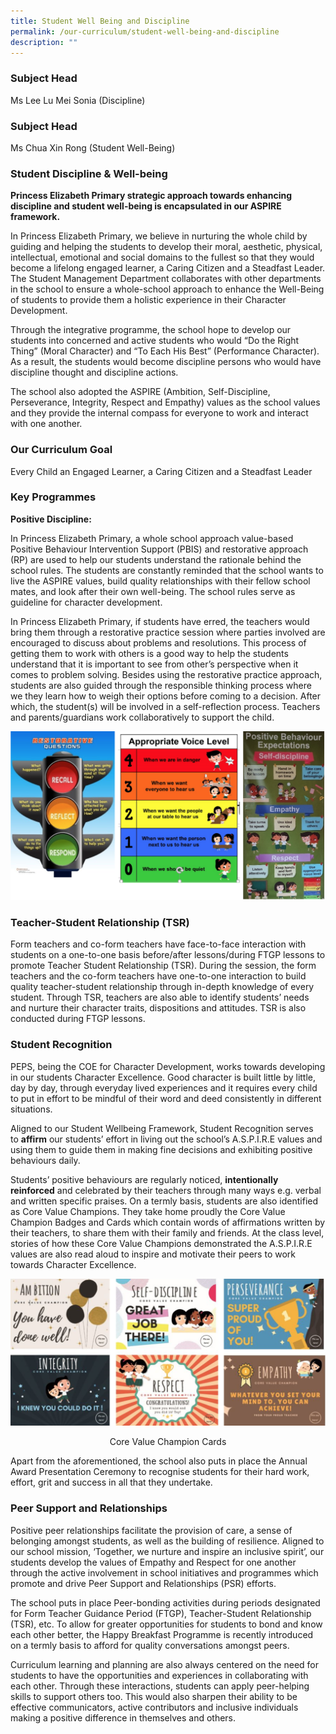 ```yaml
---
title: Student Well Being and Discipline
permalink: /our-curriculum/student-well-being-and-discipline
description: ""
---
```

### Subject Head  

Ms Lee Lu Mei Sonia (Discipline)   

### Subject Head

Ms Chua Xin Rong (Student Well-Being) 

 
### Student Discipline & Well-being

**Princess Elizabeth Primary strategic approach towards enhancing discipline and student well-being is encapsulated in our ASPIRE framework.**

In Princess Elizabeth Primary, we believe in nurturing the whole child by guiding and helping the students to develop their moral, aesthetic, physical, intellectual, emotional and social domains to the fullest so that they would become a lifelong engaged learner, a Caring Citizen and a Steadfast Leader. The Student Management Department collaborates with other departments in the school to ensure a whole-school approach to enhance the Well-Being of students to provide them a holistic experience in their Character Development.

Through the integrative programme, the school hope to develop our students into concerned and active students who would “Do the Right Thing” (Moral Character) and “To Each His Best” (Performance Character). As a result, the students would become discipline persons who would have discipline thought and discipline actions.

The school also adopted the ASPIRE (Ambition, Self-Discipline, Perseverance, Integrity, Respect and Empathy) values as the school values and they provide the internal compass for everyone to work and interact with one another.

### Our Curriculum Goal

Every Child an Engaged Learner, a Caring Citizen and a Steadfast Leader

### Key Programmes  
  
**Positive Discipline:**

In Princess Elizabeth Primary, a whole school approach value-based Positive Behaviour Intervention Support (PBIS) and restorative approach (RP) are used to help our students understand the rationale behind the school rules. The students are constantly reminded that the school wants to live the ASPIRE values, build quality relationships with their fellow school mates, and look after their own well-being. The school rules serve as guideline for character development.  
  
In Princess Elizabeth Primary, if students have erred, the teachers would bring them through a restorative practice session where parties involved are encouraged to discuss about problems and resolutions. This process of getting them to work with others is a good way to help the students understand that it is important to see from other’s perspective when it comes to problem solving. Besides using the restorative practice approach, students are also guided through the responsible thinking process where we they learn how to weigh their options before coming to a decision. After which, the student(s) will be involved in a self-reflection process. Teachers and parents/guardians work collaboratively to support the child.

![](/images/poster.png)

### Teacher-Student Relationship (TSR)  

Form teachers and co-form teachers have face-to-face interaction with students on a one-to-one basis before/after lessons/during FTGP lessons to promote Teacher Student Relationship (TSR). During the session, the form teachers and the co-form teachers have one-to-one interaction to build quality teacher-student relationship through in-depth knowledge of every student. Through TSR, teachers are also able to identify students’ needs and nurture their character traits, dispositions and attitudes. TSR is also conducted during FTGP lessons.

### Student Recognition  

PEPS, being the COE for Character Development, works towards developing in our students Character Excellence. Good character is built little by little, day by day, through everyday lived experiences and it requires every child to put in effort to be mindful of their word and deed consistently in different situations.

Aligned to our Student Wellbeing Framework, Student Recognition serves to **affirm** our students’ effort in living out the school’s A.S.P.I.R.E values and using them to guide them in making fine decisions and exhibiting positive behaviours daily.

Students’ positive behaviours are regularly noticed, **intentionally reinforced** and celebrated by their teachers through many ways e.g. verbal and written specific praises. On a termly basis, students are also identified as Core Value Champions. They take home proudly the Core Value Champion Badges and Cards which contain words of affirmations written by their teachers, to share them with their family and friends. At the class level, stories of how these Core Value Champions demonstrated the A.S.P.I.R.E values are also read aloud to inspire and motivate their peers to work towards Character Excellence.

![](/images/core%20value%20champion%20cards.png)

<center>Core Value Champion Cards</center>

Apart from the aforementioned, the school also puts in place the Annual Award Presentation Ceremony to recognise students for their hard work, effort, grit and success in all that they undertake.

### Peer Support and Relationships  
Positive peer relationships facilitate the provision of care, a sense of belonging amongst students, as well as the building of resilience. Aligned to our school mission, ‘Together, we nurture and inspire an inclusive spirit’, our students develop the values of Empathy and Respect for one another through the active involvement in school initiatives and programmes which promote and drive Peer Support and Relationships (PSR) efforts.

The school puts in place Peer-bonding activities during periods designated for Form Teacher Guidance Period (FTGP), Teacher-Student Relationship (TSR), etc. To allow for greater opportunities for students to bond and know each other better, the Happy Breakfast Programme is recently introduced on a termly basis to afford for quality conversations amongst peers.

Curriculum learning and planning are also always centered on the need for students to have the opportunities and experiences in collaborating with each other. Through these interactions, students can apply peer-helping skills to support others too. This would also sharpen their ability to be effective communicators, active contributors and inclusive individuals making a positive difference in themselves and others.